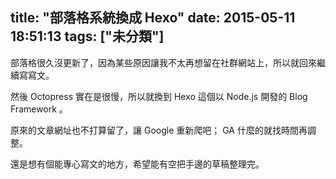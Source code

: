title: "部落格系統換成 Hexo"
date: 2015-05-11 18:51:13
tags: ["未分類"]
---

部落格很久沒更新了，因為某些原因讓我不太再想留在社群網站上，所以就回來繼續寫寫文。

然後 Octopress 實在是很慢，所以就換到 Hexo 這個以 Node.js 開發的 Blog Framework 。

原來的文章網址也不打算留了，讓 Google 重新爬吧； GA 什麼的就找時間再調整。

還是想有個能專心寫文的地方，希望能有空把手邊的草稿整理完。
